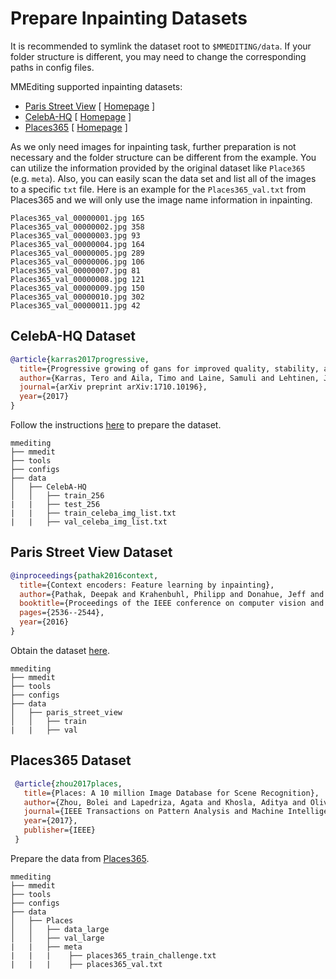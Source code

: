 # Prepare Inpainting Datasets

It is recommended to symlink the dataset root to `$MMEDITING/data`. If your folder structure is different, you may need to change the corresponding paths in config files.

MMEditing supported inpainting datasets:

- [Paris Street View](#paris-street-view-dataset) \[ [Homepage](https://github.com/pathak22/context-encoder/issues/24) \]
- [CelebA-HQ](#celeba-hq-dataset) \[ [Homepage](https://github.com/tkarras/progressive_growing_of_gans#preparing-datasets-for-training) \]
- [Places365](#places365-dataset) \[ [Homepage](http://places2.csail.mit.edu/) \]

As we only need images for inpainting task, further preparation is not necessary and the folder structure can be different from the example. You can utilize the information provided by the original dataset like `Place365` (e.g. `meta`). Also, you can easily scan the data set and list all of the images to a specific `txt` file. Here is an example for the `Places365_val.txt` from Places365 and we will only use the image name information in inpainting.

```
Places365_val_00000001.jpg 165
Places365_val_00000002.jpg 358
Places365_val_00000003.jpg 93
Places365_val_00000004.jpg 164
Places365_val_00000005.jpg 289
Places365_val_00000006.jpg 106
Places365_val_00000007.jpg 81
Places365_val_00000008.jpg 121
Places365_val_00000009.jpg 150
Places365_val_00000010.jpg 302
Places365_val_00000011.jpg 42
```

## CelebA-HQ Dataset

<!-- [DATASET] -->

```bibtex
@article{karras2017progressive,
  title={Progressive growing of gans for improved quality, stability, and variation},
  author={Karras, Tero and Aila, Timo and Laine, Samuli and Lehtinen, Jaakko},
  journal={arXiv preprint arXiv:1710.10196},
  year={2017}
}
```

Follow the instructions [here](https://github.com/tkarras/progressive_growing_of_gans##preparing-datasets-for-training) to prepare the dataset.

```text
mmediting
├── mmedit
├── tools
├── configs
├── data
│   ├── CelebA-HQ
│   │   ├── train_256
|   |   ├── test_256
|   |   ├── train_celeba_img_list.txt
|   |   ├── val_celeba_img_list.txt

```

## Paris Street View Dataset

<!-- [DATASET] -->

```bibtex
@inproceedings{pathak2016context,
  title={Context encoders: Feature learning by inpainting},
  author={Pathak, Deepak and Krahenbuhl, Philipp and Donahue, Jeff and Darrell, Trevor and Efros, Alexei A},
  booktitle={Proceedings of the IEEE conference on computer vision and pattern recognition},
  pages={2536--2544},
  year={2016}
}
```

Obtain the dataset [here](https://github.com/pathak22/context-encoder/issues/24).

```text
mmediting
├── mmedit
├── tools
├── configs
├── data
│   ├── paris_street_view
│   │   ├── train
|   |   ├── val

```

## Places365 Dataset

<!-- [DATASET] -->

```bibtex
 @article{zhou2017places,
   title={Places: A 10 million Image Database for Scene Recognition},
   author={Zhou, Bolei and Lapedriza, Agata and Khosla, Aditya and Oliva, Aude and Torralba, Antonio},
   journal={IEEE Transactions on Pattern Analysis and Machine Intelligence},
   year={2017},
   publisher={IEEE}
 }

```

Prepare the data from [Places365](http://places2.csail.mit.edu/download.html).

```text
mmediting
├── mmedit
├── tools
├── configs
├── data
│   ├── Places
│   │   ├── data_large
│   │   ├── val_large
|   |   ├── meta
|   |   |    ├── places365_train_challenge.txt
|   |   |    ├── places365_val.txt

```
